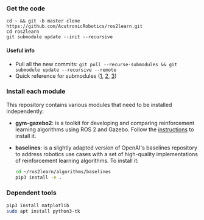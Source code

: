 ### Get the code
```
cd ~ && git -b master clone https://github.com/AcutronicRobotics/ros2learn.git
cd ros2learn
git submodule update --init --recursive
```
#### Useful info
- Pull all the new commits: `git pull --recurse-submodules && git submodule update --recursive --remote`
- Quick reference for submodules ([1](http://www.vogella.com/tutorials/GitSubmodules/article.html), [2](https://chrisjean.com/git-submodules-adding-using-removing-and-updating/), [3](https://git-scm.com/book/en/v2/Git-Tools-Submodules))

### Install each module
This repository contains various modules that need to be installed independently:

- **gym-gazebo2**: is a toolkit for developing and comparing reinforcement learning algorithms using ROS 2 and Gazebo. Follow the [instructions](https://github.com/AcutronicRobotics/gym-gazebo2/blob/master/INSTALL.md) to install it.

- **baselines**: is a slightly adapted version of OpenAI's baselines repository to address robotics use cases with a set of high-quality implementations of reinforcement learning algorithms. To install it:

  ```sh
  cd ~/ros2learn/algorithms/baselines
  pip3 install -e .
  ```

### Dependent tools

```bash
pip3 install matplotlib
sudo apt install python3-tk
```
